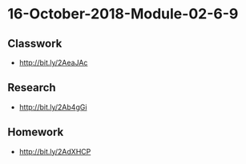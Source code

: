 # 16-October-2018-Module-02-6-9

## Classwork

- http://bit.ly/2AeaJAc

## Research

- http://bit.ly/2Ab4gGi

## Homework

- http://bit.ly/2AdXHCP

